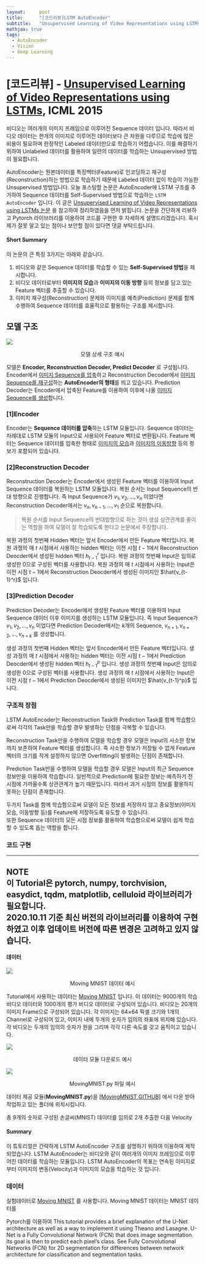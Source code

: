 ```yaml
---
layout:     post
title:      "[코드리뷰]LSTM AutoEncoder"
subtitle:   "Unsupervised Learning of Video Representations using LSTMs"
mathjax: true
tags:
  - AutoEncoder
  - Vision
  - Deep Learning
---
```


# [코드리뷰] - [Unsupervised Learning of Video Representations using LSTMs](https://arxiv.org/abs/1502.04681), ICML 2015

비디오는 여러개의 이미지 프레임으로 이루어진 Sequence 데이터 입니다.
따라서 비디오 데이터는 한개의 이미지로 이루어진 데이터보다 큰 차원을 다루므로 학습에 많은 비용이 필요하며 한정적인 Labeled 데이터만으로 학습하기 어렵습니다.
이를 해결하기 위하여 Unlabeled 데이터를 활용하여 일련의 데이터를 학습하는 Unsupervised 방법이 필요합니다.

AutoEncoder는 원본데이터를 특징백터(Feature)로 인코딩하고 재구성(Reconstruction)하는 방법으로 학습하기 때문에 Labeled 데이터 없이 학습이 가능한 Unsupervised 방법입니다.
오늘 포스팅할 논문은 AutoEncoder에 LSTM 구조를 추가하여 Sequence 데이터를 Self-Supervised 방법으로 학습하는 `LSTM AutoEncoder` 입니다.
이 글은 [Unsupervised Learning of Video Representations using LSTMs 논문](https://arxiv.org/abs/1502.04681) 을 참고하여 정리하였음을 먼저 밝힙니다.
논문을 간단하게 리뷰하고 Pytorch 라이브러리를 이용하여 코드를 구현한 후 자세하게 설명드리겠습니다. 
혹시 제가 잘못 알고 있는 점이나 보안할 점이 있다면 댓글 부탁드립니다.

#### Short Summary
이 논문의 큰 특징 3가지는 아래와 같습니다.

1. 비디오와 같은 Sequence 데이터를 학습할 수 있는 **Self-Supervised 방법**을 제시합니다.
2. 비디오 데이터로부터 **이미지의 모습**과 **이미지의 이동 방향** 등의 정보를 담고 있는 Feature 벡터를 추출할 수 있습니다.
3. 이미지 재구성(Reconstruction) 문제와 이미지를 예측(Prediction) 문제를 함께 수행하여 Sequence 데이터를 효율적으로 활용하는 구조를 제시합니다. 

## 모델 구조
![](/img/in-post/2020/2020-10-11/model_structure.gif)
<center>모델 상세 구조 예시</center>

모델은 **Encoder, Reconstruction Decoder, Predict Decoder** 로 구성됩니다.
Encoder에서 <u>이미지 Sequence를 압축</u>하고 Reconstruction Decoder에서 <u>이미지 Sequence를 재구성</u>하는 **AutoEncoder의 형태**를 띄고 있습니다.
Prediction Decoder는 Encoder에서 압축된 Feature를 이용하여 이후에 나올 <u>이미지 Sequence를 생성</u>합니다.

### [1]Encoder

Encoder는 **Sequence 데이터를 압축**하는 LSTM 모듈입니다. 
Sequence 데이터는 차례대로 LSTM 모듈의 Input으로 사용되어 Feature 벡터로 변환됩니다.
Feature 벡터는 Sequence 데이터를 압축한 형태로 <u>이미지의 모습</u>과 <u>이미지의 이동방향</u> 등의 정보가 포함되어 있습니다.

### [2]Reconstruction Decoder

Reconstruction Decoder는 Encoder에서 생성된 Feature 벡터를 이용하여 Input Sequence 데이터를 복원하는 LSTM 모듈입니다.
복원 순서는 Input Sequence의 반대 방향으로 진행합니다.
즉 Input Sequence가 $v_1, v_2, ..., v_n$ 이었다면 Reconstruction Decoder에서는 $v_n, v_{n-1}, ..., v_1$ 순으로 복원합니다.
>복원 순서를 Input Sequence의 반대방향으로 하는 것이 생성 상관관계를 줄이는 역할을 하여 모델이 잘 학습되도록 한다고 논문에서 주장합니다.

복원 과정의 첫번째 Hidden 벡터는 앞서 Encoder에서 만든 Feature 벡터입니다.
복원 과정의 매 $t$ 시점에서 사용하는 hidden 벡터는 이전 시점 $t-1$에서 Reconstruction Deocder에서 생성된 hidden 벡터 $h_{t-1}^r$ 입니다.
복원 과정의 첫번째 Input은 임의로 생성한 0으로 구성된 벡터를 사용합니다.
복원 과정의 매 $t$ 시점에서 사용하는 Input은 이전 시점 $t-1$에서 Reconstruction Deocder에서 생성된 이미지인 $\hat{v_{t-1}^r}$ 입니다.

### [3]Prediction Decoder

Prediction Decoder는 Encoder에서 생성된 Feature 벡터를 이용하여 Input Sequence 데이터 이후 이미지를 생성하는 LSTM 모듈입니다.
즉 Input Sequence가 $v_1, v_2, ..., v_n$ 이었다면 Prediction Decoder에서는 $k$개의 Sequence, $v_{n+1}, v_{n+2}, ..., v_{n+k}$ 를 생성합니다.

생성 과정의 첫번째 Hidden 벡터는 앞서 Encoder에서 만든 Feature 벡터입니다.
생성 과정의 매 $t$ 시점에서 사용하는 hidden 벡터는 이전 시점 $t-1$에서 Prediction Deocder에서 생성된 hidden 벡터 $h_{t-1}^p$ 입니다.
생성 과정의 첫번째 Input은 임의로 생성한 0으로 구성된 벡터를 사용합니다.
생성 과정의 매 $t$ 시점에서 사용하는 Input은 이전 시점 $t-1$에서 Prediction Deocder에서 생성된 이미지인 $\hat{v_{t-1}^p}$ 입니다.

### 구조적 장점

LSTM AutoEncoder는 Reconstruction Task와 Prediction Task를 함께 학습함으로써 각각의 Task만을 학습할 경우 발생하는 단점을 극복할 수 있습니다.

Reconstruction Task만을 수행하여 모델을 학습할 경우 모델은 Input의 사소한 정보까지 보존하여 Feature 벡터를 생성합니다.
즉 사소한 정보가 저장될 수 없게 Feature 벡터의 크기를 작게 설정하지 않으면 Overfitting이 발생하는 단점이 존재합니다.

Prediction Task만을 수행하여 모델을 학습할 경우 모델은 Input의 최근 Sequence 정보만을 이용하여 학습합니다.
일반적으로 Prediction에 필요한 정보는 예측하기 전 시점에 가까울수록 상관관계가 높기 때문입니다.
따라서 과거 시점의 정보를 활용하지 못하는 단점이 존재합니다.

두가지 Task를 함께 학습함으로써 모델이 모든 정보를 저장하지 않고 중요정보(이미지 모습, 이동방향 등)를 Feature에 저장하도록 유도할 수 있습니다.  
또한 Sequence 데이터의 모든 시점 정보를 활용하여 학습함으로써 모델이 쉽게 학습할 수 있도록 돕는 역할을 합니다.

### 코드 구현

---
**NOTE**  
이 Tutorial은 pytorch, numpy, torchvision, easydict, tqdm, matplotlib, celluloid 라이브러리가 필요합니다.  
2020.10.11 기준 최신 버전의 라이브러리를 이용하여 구현하였고 이후 업데이트 버전에 따른 변경은 고려하고 있지 않습니다.
---

#### 데이터
![](/img/in-post/2020/2020-10-11/data_description.gif)
<center>Moving MNIST 데이터 예시</center>

Tutorial에서 사용하는 데이터는 [Moving MNIST](http://www.cs.toronto.edu/~nitish/unsupervised_video/) 입니다.
이 데이터는 9000개의 학습 비디오 데이터와 1000개의 평가 비디오 데이터로 구성되어 있습니다. 
비디오는 20개의 이미지 Frame으로 구성되어 있습니다.
각 이미지는 64×64 픽셀 크기와 1개의 Channel로 구성되어 있고, 이미지 내에 두개의 숫자가 임의의 좌표에 위치해 있습니다.
각 비디오는 두개의 임의의 숫자가 원을 그리며 각각 다른 속도를 갖고 움직이고 있습니다.

![](/img/in-post/2020/2020-10-11/data_download.gif)
<center>데이터 모듈 다운로드 예시</center>

![](/img/in-post/2020/2020-10-11/data_module.png)
<center>MovingMNIST.py 파일 예시</center>

데이터 제공 모듈(**MovingMNIST.py**)을 [[MovingMNIST GITHUB]](https://github.com/tychovdo/MovingMNIST) 에서 다운 받아 작업하고 있는 폴더에 위치시킵니다.

 







총 9개의 숫자로 구성된 손글씨(MNIST) 데이터를 임의로 2개 추출한 다음 Velocity 




#### Summary
이 튜토리얼은 간략하게 LSTM AutoEncoder 구조를 설명하기 위하여 이용하여 제작되었습니다.
LSTM AutoEncoder는 비디오와 같이 여러개의 이미지 프레임으로 이루어진 데이터를 학습하는 모듈입니다.
LSTM AutoEncoder의 목표는 연속된 이미지로부터 이미지의 변동(Velocity)과 이미지의 모습을 학습하는 것 입니다.


### 데이터
실험데이터로 [Moving MNIST](http://www.cs.toronto.edu/~nitish/unsupervised_video/) 를 사용합니다.
Moving MNIST 데이터는 MNIST 데이터를 



Pytorch를 이용하여 
This tutorial provides a brief explanation of the U-Net architecture as well as a way to implement it using Theano and Lasagne. 
U-Net is a Fully Convolutional Network (FCN) that does image segmentation. 
Its goal is then to predict each pixel’s class. 
See Fully Convolutional Networks (FCN) for 2D segmentation for differences between network architecture for classification and segmentation tasks.
